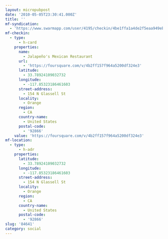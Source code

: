 ```yaml
---
layout: micropubpost
date: '2010-05-05T23:30:41.000Z'
title: ''
mf-syndication:
  - 'https://www.swarmapp.com/user/4195/checkin/4be1ffa1a4de2f5eaa949ebd'
mf-checkin:
  - type:
      - h-card
    properties:
      name:
        - Jalapeño's Mexican Restaurant
      url:
        - 'https://foursquare.com/v/4b2ff157f964a5200df324e3'
      latitude:
        - 33.78924109032732
      longitude:
        - -117.85323186461603
      street-address:
        - 154 N Glassell St
      locality:
        - Orange
      region:
        - CA
      country-name:
        - United States
      postal-code:
        - '92866'
    value: 'https://foursquare.com/v/4b2ff157f964a5200df324e3'
mf-location:
  - type:
      - h-adr
    properties:
      latitude:
        - 33.78924109032732
      longitude:
        - -117.85323186461603
      street-address:
        - 154 N Glassell St
      locality:
        - Orange
      region:
        - CA
      country-name:
        - United States
      postal-code:
        - '92866'
slug: '84641'
category: social
---
```

